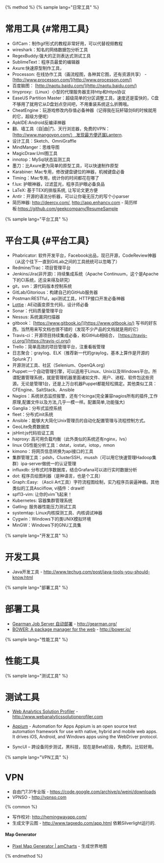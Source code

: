 {% method %}
{% sample lang="日常工具" %}

# 常用工具 {#常用工具}

* GifCam：制作gif形式的教程非常好用，可以代替视频教程
* wireshark：知名的网络数据包分析工具
* RegexBuddy:强大的正则表达式测试工具
* SublimeText：程序员最爱的编辑器
* Axure:快速原型制作工具，
* Processon: 在线协作工具（画流程图，各种其它图，还有资源共享） - [http://www.processon.com/](http://www.processon.com/)
* 百度脑图：
  [http://naotu.baidu.com/](http://naotu.baidu.com/)
* tinyproxy:（Linux）小型的代理服务器支持http和https协议
* EaseUS Partition Master：超级简单的分区调整工具，速度还是蛮快的，C盘不够用了就用它从D盘划点空间吧，不用重装系统这么折腾哦。
* CheatEngine：玩游戏修改内存值必备神器（记得我在玩轩辕剑6的时候就用的它，超级方便呢）
* ApkIDE:Android反编译神器
* 翻、墙工具（自\|由\|门、天行浏览器，免费的VPN：
  [http://www.mangovpn.com/）,发现最方便还属Lantern.
* 设计工具：Sketch、OmniGraffle
* MindManger：思维导图
* MagicDraw:Uml图工具
* innotop：MySql状态监测工具
* 墨刀：比Axure更为简单的原型工具，可以快速制作原型
* Karabiner: Mac专用，修改键盘键位的神器，机械键盘必备
* Timing：Mac专用，统计你的时间都花在哪了
* f.lux: 护眼神器，过滤蓝光，程序员护眼必备良品
* LaTeX: 基于ΤΕΧ的排版系统, 让写论文更方便
* Antlr：开源的语法分析器，可以让你毫无压力的写个小parser
* 简历神器: http://deercv.com/, http://app.enhancv.com - 简历样板:https://github.com/geekcompany/ResumeSample

{% sample lang="平台工具" %}

# 平台工具 {#平台工具}

* Phabricator: 软件开发平台，Facebook出品，现已开源，CodeReview神器（从这个往下一直到GitLab之间的工具统统可以忽略了）
* Redmine/Trac：项目管理平台
* Jenkins/Jira\(非开源\)：持续集成系统（Apache Continuum，这个是Apache下的CI系统，还没来得及研究）
* git，svn：源代码版本控制系统
* GitLab/Gitorious：构建自己的GitHub服务器
* Postman:RESTful，api测试工具，HTTP接口开发必备神器
* [Lottie](http://airbnb.design/lottie/)
  : AE动画变原生代码，设计师必备
* Sonar：代码质量管理平台
* Nessus: 系统漏洞扫描器
* gitbook：
  [https://www.gitbook.io/](https://www.gitbook.io/)
  写书的好东西，当然用来写文档也很不错的（发现不少产品的文档就是用的它）
* Travis-ci：开源项目持续集成必备，和GitHub相结合，
  [https://travis-ci.org/](https://travis-ci.org/)
* Trello：简单高效的项目管理平台，注重看板管理
* 日志聚合：graylog、ELK（推荐新一代的graylog，基本上算作是开源的Splunk了）
* 开源测试工具、社区（Selenium、OpenQA.org）
* Puppet:一个自动管理引擎，可以适用于Linux、Unix以及Windows平台。所谓配置管理系统，就是管理机器里面诸如文件、用户、进程、软件包这些资源。无论是管理1台，还是上万台机器Puppet都能轻松搞定。其他类似工具：CFEngine、SaltStack、Ansible
* Nagios：系统状态监控报警，还有个Icinga\(完全兼容nagios所有的插件,工作原理,配置文件以及方法,几乎一模一样。配置简单,功能强大\)
* Ganglia：分布式监控系统
* fleet：分布式init系统
* Ansible：能够大大简化Unix管理员的自动化配置管理与流程控制方式。
* GeoLite免费数据库
* jsHint:js代码验证工具
* haproxy: 高可用负载均衡（此外类似的系统还有nginx，lvs）
* linux OS性能分析工具：dstat，iostat，iotop，nmon
* kimono：将网页信息转换为api接口的工具
* 集群管理工具：pdsh，ClusterSSH，mussh（可以用它快速管理Hadoop集群）ipa-server做统一的认证管理
* influxdb: 分布式时序数据库，结合Grafana可以进行实时数据分析
* dot: 程序员绘图利器（是种语言，也是个工具）
* Graph::Easy: （Ascii Art工具）字符流程图绘制，实乃程序员装逼神器。其他类似的工具Asciiflow, vi插件：drawit!
* spf13-vim: 让你的vim飞起来！
* Kubernetes: 容器集群管理系统
* Gatling: 服务器性能压力测试工具
* systemtap: Linux内核探测工具、内核调试神器
* Cygwin：Windows下的类UNIX模拟环境
* MinGW：Windows下的GNU工具集

{% sample lang="开发工具" %}

# 开发工具

* Java开发工具 - http://www.techug.com/post/java-tools-you-should-know.html



{% sample lang="部署工具" %}

# 部署工具

* [Gearman Job Server 自动部署](http://gearman.org/) - http://gearman.org/
* [BOWER: A package manager for the web](http://bower.io/) - http://bower.io/

{% sample lang="性能工具" %}

# 性能工具

{% sample lang="测试工具" %}

# 测试工具

* [Web Analytics Solution Profiler](http://www.webanalyticssolutionprofiler.com) - http://www.webanalyticssolutionprofiler.com

* [Appium](http://appium.io/) - Automation for Apps
  Appium is an open source test automation framework for use with native, hybrid and mobile web apps. 
It drives iOS, Android, and Windows apps using the WebDriver protocol.
* SyncUI – 跨设备同步测试，黑科技，现在是Beta阶段，免费的。比较好用。

{% sample lang="VPN工具" %}

# VPN

* 自由门7.31专业版 - https://code.google.com/archive/p/weini/downloads
* VPNSO - http://vpnso.com

{% common %}


* 写作校对: http://hemingwayapp.com/
* 生成文字云图 - http://www.tagxedo.com/app.html 依赖Silverlight运行的.

#### Map Generator

* [Pixel Map Generator | amCharts](http://pixelmap.amcharts.com/) - 生成世界地图



{% endmethod %}
